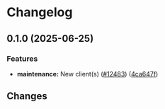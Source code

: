 # Changelog

## 0.1.0 (2025-06-25)


### Features

* **maintenance:** New client(s) ([#12483](https://github.com/googleapis/google-cloud-go/issues/12483)) ([4ca647f](https://github.com/googleapis/google-cloud-go/commit/4ca647fc08fb218a7fd0ea82c5f6f5c17e78510a))

## Changes
